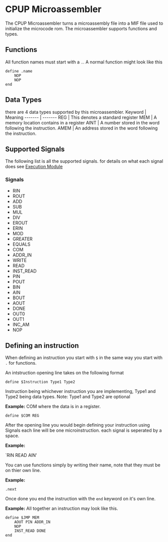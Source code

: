 # CPUP Microassembler

The CPUP Microassembler turns a microassembly file into a MIF file used to initialize the microcode rom.
The microassembler supports functions and types. 

## Functions
All function names must start with a `.`. A normal function might look like this

    define .name
	    NOP
	    NOP
	end

## Data Types
there are 4 data types supported by this microassembler.
Keyword | Meaning
------- | -------
REG | This denotes a standard register
MEM | A memory location contains in a register
AINT | A number stored in the word following the instruction.
AMEM | An address stored in the word following the instruction.

## Supported Signals
The following list is all the supported signals. for details on what each signal does see [Execution Module](https://github.com/JoshuaBowerman/CPUP/blob/main/execution.md)
### Signals
- RIN
- ROUT
- ADD
- SUB
- MUL
- DIV
- EROUT
- ERIN
- MOD
- GREATER
- EQUALS
- COM
- ADDR_IN
- WRITE
- READ
- INST_READ
- PIN
- POUT
- BIN
- AIN
- BOUT
- AOUT
- DONE
- OUT0
- OUT1
- INC_AM
- NOP

## Defining an instruction
When defining an instruction you start with `$` in the same way you start with `.` for functions.

An intstruction opening line takes on the following format

`define $Instruction Type1 Type2`

Instruction being whichever instruction you are implementing, Type1 and Type2 being data types.
Note: Type1 and Type2 are optional

**Example:** COM where the data is in a register.

`define $COM REG`

After the opening line you would begin defining your instruction using Signals
each line will be one microinstruction. each signal is seperated by a space.

**Example:**

`RIN READ AIN'

You can use functions simply by writing their name, note that they must be on thier own line.

**Example:**

`.next`

Once done you end the instruction with the `end` keyword on it's own line.

**Example:**
All together an instruction may look like this.

    define $JMP MEM
	    AOUT PIN ADDR_IN
	    NOP
	    INST_READ DONE
	end


